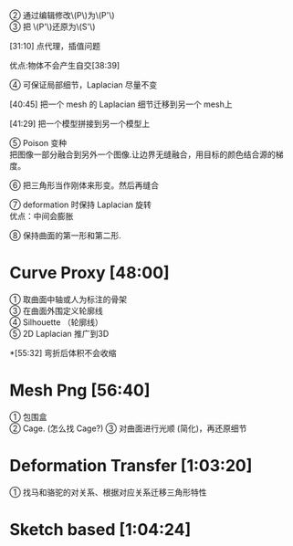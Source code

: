 
② 通过编辑修改\\(P\\)为\\(P'\\)    
③ 把 \\(P'\\)还原为\\(S'\\)   


[31:10] 点代理，插值问题    

优点:物体不会产生自交[38:39]

④ 可保证局部细节，Laplacian 尽量不变

[40:45] 把一个 mesh 的 Laplacian 细节迁移到另一个 mesh上

[41:29] 把一个模型拼接到另一个模型上

⑤ Poison 变种    
把图像一部分融合到另外一个图像.让边界无缝融合，用目标的颜色结合源的梯度。

⑥ 把三角形当作刚体来形变。然后再缝合

⑦ deformation 时保持 Laplacian 旋转    
优点：中间会膨胀

⑧ 保持曲面的第一形和第二形.

# Curve Proxy [48:00]

① 取曲面中轴或人为标注的骨架     
③ 在曲面外围定义轮廓线    
④ Silhouette （轮廓线）    
⑤ 2D Laplacian 推广到3D      


*[55:32] 弯折后体积不会收缩    

# Mesh Png [56:40]

① 包围盒    
② Cage. (怎么找 Cage?)
③ 对曲面进行光顺 (简化)，再还原细节    

# Deformation Transfer [1:03:20]


① 找马和骆驼的对关系、根据对应关系迁移三角形特性
# Sketch based [1:04:24]



